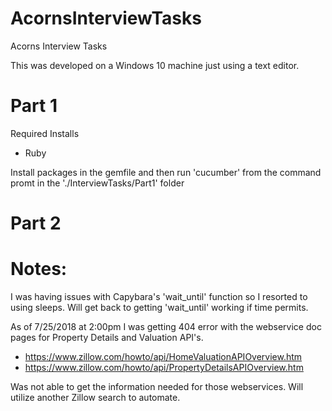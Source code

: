 # AcornsInterviewTasks
Acorns Interview Tasks


This was developed on a Windows 10 machine just using a text editor.

# Part 1
Required Installs
- Ruby
    
Install packages in the gemfile and then run 'cucumber' from the command promt in the './InterviewTasks/Part1' folder



# Part 2




# Notes:

I was having issues with Capybara's 'wait_until' function so I resorted to using sleeps.  Will get back to getting
'wait_until' working if time permits.

As of 7/25/2018 at 2:00pm I was getting 404 error with the webservice doc pages for Property Details and Valuation API's.
- https://www.zillow.com/howto/api/HomeValuationAPIOverview.htm
- https://www.zillow.com/howto/api/PropertyDetailsAPIOverview.htm

Was not able to get the information needed for those webservices.  Will utilize another Zillow search
to automate.
